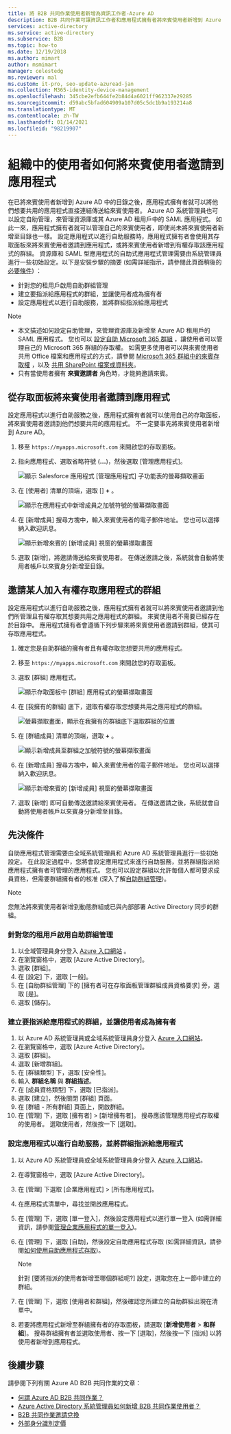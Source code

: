 ```yaml
---
title: 將 B2B 共同作業使用者新增為資訊工作者-Azure AD
description: B2B 共同作業可讓資訊工作者和應用程式擁有者將來賓使用者新增到 Azure AD 進行存取 | Microsoft Docs
services: active-directory
ms.service: active-directory
ms.subservice: B2B
ms.topic: how-to
ms.date: 12/19/2018
ms.author: mimart
author: msmimart
manager: celestedg
ms.reviewer: mal
ms.custom: it-pro, seo-update-azuread-jan
ms.collection: M365-identity-device-management
ms.openlocfilehash: 345cbe2efb644fe2b84d4a6021ff962337e29285
ms.sourcegitcommit: d59abc5bfad604909a107d05c5dc1b9a193214a8
ms.translationtype: MT
ms.contentlocale: zh-TW
ms.lasthandoff: 01/14/2021
ms.locfileid: "98219907"
---
```

# <a name="how-users-in-your-organization-can-invite-guest-users-to-an-app"></a>組織中的使用者如何將來賓使用者邀請到應用程式

在已將來賓使用者新增到 Azure AD 中的目錄之後，應用程式擁有者就可以將他們想要共用的應用程式直接連結傳送給來賓使用者。 Azure AD 系統管理員也可以設定自助管理，來管理資源庫或其 Azure AD 租用戶中的 SAML 應用程式。 如此一來，應用程式擁有者就可以管理自己的來賓使用者，即使尚未將來賓使用者新增至目錄也一樣。 設定應用程式以進行自助服務時，應用程式擁有者會使用其存取面板來將來賓使用者邀請到應用程式，或將來賓使用者新增到有權存取該應用程式的群組。 資源庫和 SAML 型應用程式的自助式應用程式管理需要由系統管理員進行一些初始設定。以下是安裝步驟的摘要 (如需詳細指示，請參閱此頁面稍後的 [必要條件](#prerequisites)) ：

 - 針對您的租用戶啟用自助群組管理
 - 建立要指派給應用程式的群組，並讓使用者成為擁有者
 - 設定應用程式以進行自助服務，並將群組指派給應用程式

> [!NOTE]
> * 本文描述如何設定自助管理，來管理資源庫及新增至 Azure AD 租用戶的 SAML 應用程式。 您也可以 [設定自助 Microsoft 365 群組](../enterprise-users/groups-self-service-management.md) ，讓使用者可以管理自己的 Microsoft 365 群組的存取權。 如需更多使用者可以與來賓使用者共用 Office 檔案和應用程式的方式，請參閱 [Microsoft 365 群組中的來賓存取權](https://support.office.com/article/guest-access-in-office-365-groups-bfc7a840-868f-4fd6-a390-f347bf51aff6) ，以及 [共用 SharePoint 檔案或資料夾](https://support.office.com/article/share-sharepoint-files-or-folders-1fe37332-0f9a-4719-970e-d2578da4941c)。
> * 只有當使用者擁有 **來賓邀請者** 角色時，才能夠邀請來賓。
## <a name="invite-a-guest-user-to-an-app-from-the-access-panel"></a>從存取面板將來賓使用者邀請到應用程式

設定應用程式以進行自助服務之後，應用程式擁有者就可以使用自己的存取面板，將來賓使用者邀請到他們想要共用的應用程式。 不一定要事先將來賓使用者新增到 Azure AD。 

1. 移至 `https://myapps.microsoft.com` 來開啟您的存取面板。
2. 指向應用程式、選取省略符號 (**...**)，然後選取 [管理應用程式]。
 
   ![顯示 Salesforce 應用程式 [管理應用程式] 子功能表的螢幕擷取畫面](media/add-users-iw/access-panel-manage-app.png)
 
3. 在 [使用者] 清單的頂端，選取 [] **+** 。
   
   ![顯示在應用程式中新增成員之加號符號的螢幕擷取畫面](media/add-users-iw/access-panel-manage-app-add-user.png)
   
4. 在 [新增成員] 搜尋方塊中，輸入來賓使用者的電子郵件地址。 您也可以選擇納入歡迎訊息。
   
   ![顯示新增來賓的 [新增成員] 視窗的螢幕擷取畫面](media/add-users-iw/access-panel-invitation.png)
   
5. 選取 [新增]，將邀請傳送給來賓使用者。 在傳送邀請之後，系統就會自動將使用者帳戶以來賓身分新增至目錄。

## <a name="invite-someone-to-join-a-group-that-has-access-to-the-app"></a>邀請某人加入有權存取應用程式的群組
設定應用程式以進行自助服務之後，應用程式擁有者就可以將來賓使用者邀請到他們所管理且有權存取其想要共用之應用程式的群組。 來賓使用者不需要已經存在於目錄中。 應用程式擁有者會遵循下列步驟來將來賓使用者邀請到群組，使其可存取應用程式。

1. 確定您是自助群組的擁有者且有權存取您想要共用的應用程式。
2. 移至 `https://myapps.microsoft.com` 來開啟您的存取面板。
3. 選取 [群組] 應用程式。
   
   ![顯示存取面板中 [群組] 應用程式的螢幕擷取畫面](media/add-users-iw/access-panel-groups.png)
   
4. 在 [我擁有的群組] 底下，選取有權存取您想要共用之應用程式的群組。
   
   ![螢幕擷取畫面，顯示在我擁有的群組底下選取群組的位置](media/add-users-iw/access-panel-groups-i-own.png)
   
5. 在 [群組成員] 清單的頂端，選取 **+** 。
   
   ![顯示新增成員至群組之加號符號的螢幕擷取畫面](media/add-users-iw/access-panel-groups-add-member.png)
   
6. 在 [新增成員] 搜尋方塊中，輸入來賓使用者的電子郵件地址。 您也可以選擇納入歡迎訊息。
   
   ![顯示新增來賓的 [新增成員] 視窗的螢幕擷取畫面](media/add-users-iw/access-panel-invitation.png)
   
7. 選取 [新增] 即可自動傳送邀請給來賓使用者。 在傳送邀請之後，系統就會自動將使用者帳戶以來賓身分新增至目錄。


## <a name="prerequisites"></a>先決條件

自助應用程式管理需要由全域系統管理員和 Azure AD 系統管理員進行一些初始設定。 在此設定過程中，您將會設定應用程式來進行自助服務，並將群組指派給應用程式擁有者可管理的應用程式。 您也可以設定群組以允許每個人都可要求成員資格，但需要群組擁有者的核准 (深入了解[自助群組管理](../enterprise-users/groups-self-service-management.md))。 

> [!NOTE]
> 您無法將來賓使用者新增到動態群組或已與內部部署 Active Directory 同步的群組。

### <a name="enable-self-service-group-management-for-your-tenant"></a>針對您的租用戶啟用自助群組管理
1. 以全域管理員身分登入 [Azure 入口網站](https://portal.azure.com) 。
2. 在瀏覽窗格中，選取 [Azure Active Directory]。
3. 選取 [群組]。
4. 在 [設定] 下，選取 [一般]。
5. 在 [自助群組管理] 下的 [擁有者可在存取面板管理群組成員資格要求] 旁，選取 [是]。
6. 選取 [儲存]。

### <a name="create-a-group-to-assign-to-the-app-and-make-the-user-an-owner"></a>建立要指派給應用程式的群組，並讓使用者成為擁有者
1. 以 Azure AD 系統管理員或全域系統管理員身分登入 [Azure 入口網站](https://portal.azure.com)。
2. 在瀏覽窗格中，選取 [Azure Active Directory]。
3. 選取 [群組]。
4. 選取 [新增群組]。
5. 在 [群組類型] 下，選取 [安全性]。
6. 輸入 **群組名稱** 與 **群組描述**。
7. 在 [成員資格類型] 下，選取 [已指派]。
8. 選取 [建立]，然後關閉 [群組] 頁面。
9. 在 [群組 - 所有群組] 頁面上，開啟群組。 
10. 在 [管理] 下，選取 [擁有者] > [新增擁有者]。 搜尋應該管理應用程式存取權的使用者。 選取使用者，然後按一下 [選取]。

### <a name="configure-the-app-for-self-service-and-assign-the-group-to-the-app"></a>設定應用程式以進行自助服務，並將群組指派給應用程式
1. 以 Azure AD 系統管理員或全域系統管理員身分登入 [Azure 入口網站](https://portal.azure.com)。
2. 在導覽窗格中，選取 [Azure Active Directory]。
3. 在 [管理] 下選取 [企業應用程式] > [所有應用程式]。
4. 在應用程式清單中，尋找並開啟應用程式。
5. 在 [管理] 下，選取 [單一登入]，然後設定應用程式以進行單一登入 (如需詳細資訊，請參閱[管理企業應用程式的單一登入](../manage-apps/add-application-portal-setup-sso.md))。
6. 在 [管理] 下，選取 [自助]，然後設定自助應用程式存取 (如需詳細資訊，請參閱[如何使用自助應用程式存取](../manage-apps/access-panel-manage-self-service-access.md))。 

    > [!NOTE]
    > 針對 [要將指派的使用者新增至哪個群組呢?] 設定，選取您在上一節中建立的群組。
7. 在 [管理] 下，選取 [使用者和群組]，然後確認您所建立的自助群組出現在清單中。
8. 若要將應用程式新增至群組擁有者的存取面板，請選取 [**新增使用者**  >  **和群組**]。 搜尋群組擁有者並選取使用者、按一下 [選取]，然後按一下 [指派] 以將使用者新增到應用程式。

## <a name="next-steps"></a>後續步驟

請參閱下列有關 Azure AD B2B 共同作業的文章：

- [何謂 Azure AD B2B 共同作業？](what-is-b2b.md)
- [Azure Active Directory 系統管理員如何新增 B2B 共同作業使用者？](add-users-administrator.md)
- [B2B 共同作業邀請兌換](redemption-experience.md)
- [外部身分識別定價](external-identities-pricing.md)